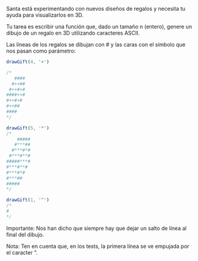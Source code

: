 Santa está experimentando con nuevos diseños de regalos y necesita tu ayuda para visualizarlos en 3D.

Tu tarea es escribir una función que, dado un tamaño n (entero), genere un dibujo de un regalo en 3D utilizando caracteres ASCII.

Las líneas de los regalos se dibujan con # y las caras con el símbolo que nos pasan como parámetro:
```js
drawGift(4, '+')

/*
   ####
  #++##
 #++#+#
####++#
#++#+#
#++##
####
*/

drawGift(5, '*')
/*
    #####
   #***##
  #***#*#
 #***#**#
#####***#
#***#**#
#***#*#
#***##
#####
*/

drawGift(1, '^')
/*
#
*/
```

Importante: Nos han dicho que siempre hay que dejar un salto de línea al final del dibujo.

Nota: Ten en cuenta que, en los tests, la primera línea se ve empujada por el caracter ".
